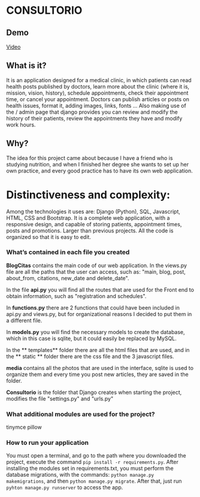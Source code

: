 # CONSULTORIO

## Demo
[Video](https://youtu.be/9JeWVEp5E6g)

## What is it?
It is an application designed for a medical clinic, in which patients can read health posts published by doctors, learn more about the clinic (where it is, mission, vision, history), schedule appointments, check their appointment time, or cancel your appointment.
Doctors can publish articles or posts on health issues, format it, adding images, links, fonts ...
Also making use of the / admin page that django provides you can review and modify the history of their patients, review the appointments they have and modify work hours.


## Why?
The idea for this project came about because I have a friend who is studying nutrition, and when I finished her degree she wants to set up her own practice, and every good practice has to have its own web application.

# Distinctiveness and complexity:

Among the technologies it uses are: Django (Python), SQL, Javascript, HTML, CSS and Bootstrap.
It is a complete web application, with a responsive design, and capable of storing patients, appointment times, posts and promotions. Larger than previous projects.
All the code is organized so that it is easy to edit.

### What’s contained in each file you created

**BlogCitas** contains the main code of our web application.
In the views.py file are all the paths that the user can access, such as: "main, blog, post, about_from, citations, new_date and delete_date".

In the file **api.py** you will find all the routes that are used for the Front end to obtain information, such as "registration and schedules".

In **functions.py** there are 2 functions that could have been included in api.py and views.py, but for organizational reasons I decided to put them in a different file.

In **models.py** you will find the necessary models to create the database, which in this case is sqlite, but it could easily be replaced by MySQL.

In the ** templates** folder there are all the html files that are used, and in the ** static ** folder there are the css file and the 3 javascript files.

**media** contains all the photos that are used in the interface, sqlite is used to organize them and every time you post new articles, they are saved in the folder.

**Consultorio** is the folder that Django creates when starting the project, modifies the file "settings.py" and "urls.py"

### What additional modules are used for the project?
tinymce
pillow

### How to run your application

You must open a terminal, and go to the path where you downloaded the project, execute the command `pip install -r requirements.py`. After installing the modules set in requirements.txt, you must perform the database migrations, with the commands: `python manage.py makemigrations`, and then `python manage.py migrate`. After that, just run `pyhton manage.py runserver` to access the app.

